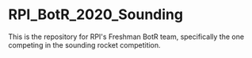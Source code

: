 # RPI_BotR_2020_Sounding
This is the repository for RPI's Freshman BotR team, specifically the one competing in the sounding rocket competition.
